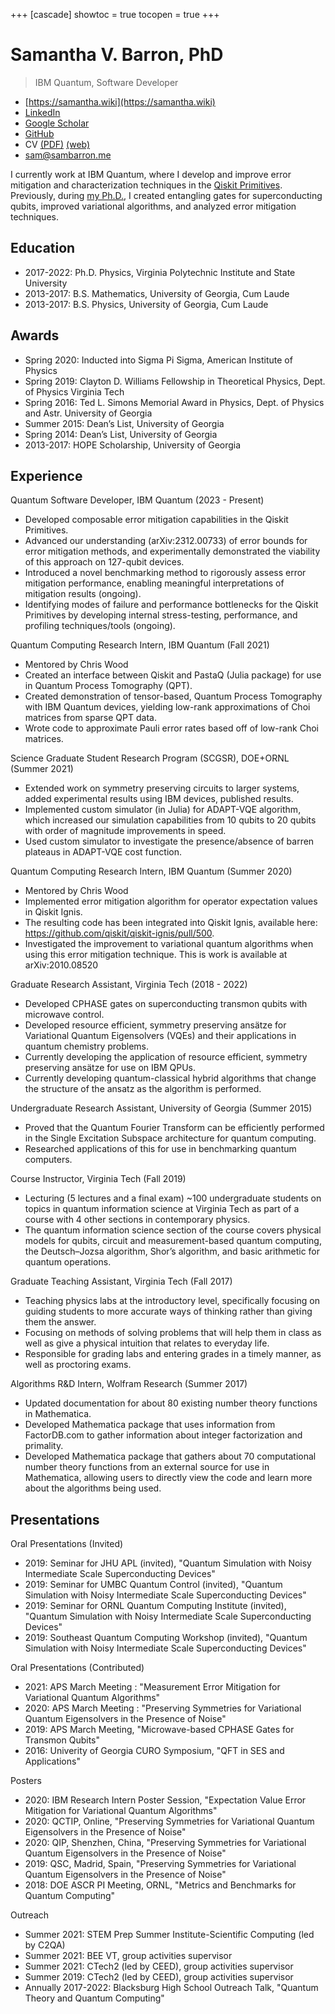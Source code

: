 +++
[cascade]
  showtoc = true
  tocopen = true
+++

# Samantha V. Barron, PhD
> IBM Quantum, Software Developer

* [https://samantha.wiki](https://samantha.wiki)
* [LinkedIn](https://www.linkedin.com/in/svbarron/)
* [Google Scholar](https://scholar.google.com/citations?user=2ak_k_UAAAAJ)
* [GitHub](https://github.com/samanthavbarron)
* CV [(PDF)](https://cv.samantha.wiki) [(web)](https://samantha.wiki/cv)
* [sam@sambarron.me](mailto:sam@sambarron.me)

I currently work at IBM Quantum, where I develop and improve error mitigation and characterization techniques in the [Qiskit Primitives](https://docs.quantum.ibm.com/api/qiskit/primitives). Previously, during [my Ph.D.](https://vtechworks.lib.vt.edu/items/242de203-d61b-417b-a5d1-63f710d7daab), I created entangling gates for superconducting qubits, improved variational algorithms, and analyzed error mitigation techniques.

## Education
* 2017-2022: Ph.D. Physics, Virginia Polytechnic Institute and State University
* 2013-2017: B.S. Mathematics, University of Georgia, Cum Laude
* 2013-2017: B.S. Physics, University of Georgia, Cum Laude

## Awards

* Spring 2020: Inducted into Sigma Pi Sigma, American Institute of Physics
* Spring 2019: Clayton D. Williams Fellowship in Theoretical Physics, Dept. of Physics Virginia Tech
* Spring 2016: Ted L. Simons Memorial Award in Physics, Dept. of Physics and Astr. University of Georgia
* Summer 2015: Dean’s List, University of Georgia
* Spring 2014: Dean’s List, University of Georgia
* 2013-2017: HOPE Scholarship, University of Georgia

## Experience

Quantum Software Developer, IBM Quantum (2023 - Present)
* Developed composable error mitigation capabilities in the Qiskit Primitives.
* Advanced our understanding (arXiv:2312.00733) of error bounds for error mitigation methods, and experimentally demonstrated the viability of this approach on 127-qubit devices.
* Introduced a novel benchmarking method to rigorously assess error mitigation performance, enabling meaningful interpretations of mitigation results (ongoing).
* Identifying modes of failure and performance bottlenecks for the Qiskit Primitives by developing internal stress-testing, performance, and profiling techniques/tools (ongoing).

Quantum Computing Research Intern, IBM Quantum (Fall 2021)
* Mentored by Chris Wood
* Created an interface between Qiskit and PastaQ (Julia package) for use in Quantum Process Tomography (QPT).
* Created demonstration of tensor-based, Quantum Process Tomography with IBM Quantum devices, yielding low-rank approximations of Choi matrices from sparse QPT data.
* Wrote code to approximate Pauli error rates based off of low-rank Choi matrices.

Science Graduate Student Research Program (SCGSR), DOE+ORNL (Summer 2021)
* Extended work on symmetry preserving circuits to larger systems, added experimental results using IBM devices, published results.
* Implemented custom simulator (in Julia) for ADAPT-VQE algorithm, which increased our simulation capabilities from 10 qubits to 20 qubits with order of magnitude improvements in speed.
* Used custom simulator to investigate the presence/absence of barren plateaus in ADAPT-VQE cost function.

Quantum Computing Research Intern, IBM Quantum (Summer 2020)
* Mentored by Chris Wood
* Implemented error mitigation algorithm for operator expectation values in Qiskit Ignis.
* The resulting code has been integrated into Qiskit Ignis, available here: https://github.com/qiskit/qiskit-ignis/pull/500.
* Investigated the improvement to variational quantum algorithms when using this error mitigation technique. This is work is available at arXiv:2010.08520

Graduate Research Assistant, Virginia Tech (2018 - 2022)
* Developed CPHASE gates on superconducting transmon qubits with microwave control.
* Developed resource efficient, symmetry preserving ansätze for Variational Quantum Eigensolvers (VQEs) and their applications in quantum chemistry problems.
* Currently developing the application of resource efficient, symmetry preserving ansätze for use on IBM QPUs.
* Currently developing quantum-classical hybrid algorithms that change the structure of the ansatz as the algorithm is performed.

Undergraduate Research Assistant, University of Georgia (Summer 2015)
* Proved that the Quantum Fourier Transform can be efficiently performed in the Single Excitation Subspace architecture for quantum computing.
* Researched applications of this for use in benchmarking quantum computers.

Course Instructor, Virginia Tech (Fall 2019)
* Lecturing (5 lectures and a final exam) ~100 undergraduate students on topics in quantum information science at Virginia Tech as part of a course with 4 other sections in contemporary physics.
* The quantum information science section of the course covers physical models for qubits, circuit and measurement-based quantum computing, the Deutsch–Jozsa algorithm, Shor’s algorithm, and basic arithmetic for quantum operations.

Graduate Teaching Assistant, Virginia Tech (Fall 2017)
* Teaching physics labs at the introductory level, specifically focusing on guiding students to more accurate ways of thinking rather than giving them the answer.
* Focusing on methods of solving problems that will help them in class as well as give a physical intuition that relates to everyday life.
* Responsible for grading labs and entering grades in a timely manner, as well as proctoring exams.

Algorithms R&D Intern, Wolfram Research (Summer 2017)
* Updated documentation for about 80 existing number theory functions in Mathematica.
* Developed Mathematica package that uses information from FactorDB.com to gather information about integer factorization and primality.
* Developed Mathematica package that gathers about 70 computational number theory functions from an external source for use in Mathematica, allowing users to directly view the code and learn more about the algorithms being used.

## Presentations

Oral Presentations (Invited)
* 2019: Seminar for JHU APL (invited), "Quantum Simulation with Noisy Intermediate Scale Superconducting Devices"
* 2019: Seminar for UMBC Quantum Control (invited), "Quantum Simulation with Noisy Intermediate Scale Superconducting Devices"
* 2019: Seminar for ORNL Quantum Computing Institute (invited), "Quantum Simulation with Noisy Intermediate Scale Superconducting Devices"
* 2019: Southeast Quantum Computing Workshop (invited), "Quantum Simulation with Noisy Intermediate Scale Superconducting Devices"

Oral Presentations (Contributed)
* 2021: APS March Meeting : "Measurement Error Mitigation for Variational Quantum Algorithms"
* 2020: APS March Meeting : "Preserving Symmetries for Variational Quantum Eigensolvers in the Presence of Noise"
* 2019: APS March Meeting, "Microwave-based CPHASE Gates for Transmon Qubits"
* 2016: Univerity of Georgia CURO Symposium, "QFT in SES and Applications"

Posters
* 2020: IBM Research Intern Poster Session, "Expectation Value Error Mitigation for Variational Quantum Algorithms"
* 2020: QCTIP, Online, "Preserving Symmetries for Variational Quantum Eigensolvers in the Presence of Noise"
* 2020: QIP, Shenzhen, China, "Preserving Symmetries for Variational Quantum Eigensolvers in the Presence of Noise"
* 2019: QSC, Madrid, Spain, "Preserving Symmetries for Variational Quantum Eigensolvers in the Presence of Noise"
* 2018: DOE ASCR PI Meeting, ORNL, "Metrics and Benchmarks for Quantum Computing"

Outreach
* Summer 2021: STEM Prep Summer Institute-Scientific Computing (led by C2QA)
* Summer 2021: BEE VT, group activities supervisor
* Summer 2021: CTech2 (led by CEED), group activities supervisor
* Summer 2019: CTech2 (led by CEED), group activities supervisor
* Annually 2017-2022: Blacksburg High School Outreach Talk, "Quantum Theory and Quantum Computing"